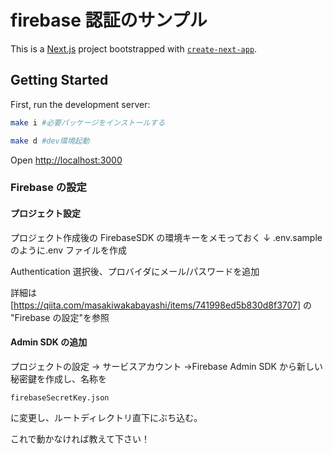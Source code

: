 # firebase 認証のサンプル

This is a [Next.js](https://nextjs.org/) project bootstrapped with [`create-next-app`](https://github.com/vercel/next.js/tree/canary/packages/create-next-app).

## Getting Started

First, run the development server:

```bash
make i #必要パッケージをインストールする

make d #dev環境起動
```

Open [http://localhost:3000](http://localhost:3000)

### Firebase の設定

#### プロジェクト設定

プロジェクト作成後の FirebaseSDK の環境キーをメモっておく
↓
.env.sample のように.env ファイルを作成

Authentication 選択後、プロバイダにメール/パスワードを追加

詳細は
[https://qiita.com/masakiwakabayashi/items/741998ed5b830d8f3707]
の "Firebase の設定"を参照

#### Admin SDK の追加

プロジェクトの設定 → サービスアカウント →Firebase Admin SDK
から新しい秘密鍵を作成し、名称を

```
firebaseSecretKey.json
```

に変更し、ルートディレクトリ直下にぶち込む。

これで動かなければ教えて下さい！
